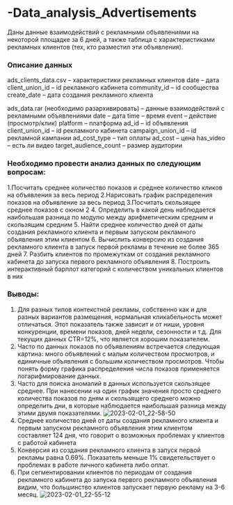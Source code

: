 # -Data_analysis_Advertisements
Даны данные взаимодействий с рекламными объявлениями на некоторой площадке за 6 дней, а также таблица с характеристиками рекламных клиентов (тех, кто разместил эти объявления).

### Описание данных
ads_clients_data.csv – характеристики рекламных клиентов date – дата client_union_id – id рекламного кабинета community_id – id сообщества create_date – дата создания рекламного клиента

ads_data.rar (необходимо разархивировать) – данные взаимодействий с рекламными объявлениями date – дата time – время event – действие (просмотр/клик) platform – платформа ad_id – id объявления client_union_id – id рекламного кабинета campaign_union_id – id рекламной кампании ad_cost_type – тип оплаты ad_cost – цена has_video – есть ли видео target_audience_count – размер аудитории

### Необходимо провести анализ данных по следующим вопросам:
1.Посчитать среднее количество показов и среднее количество кликов на объявления за весь период
2.Нарисовать график распределения показов на объявление за весь период
3.Посчитать скользящее среднее показов с окном 2
4. Определить в какой день наблюдается наибольшая разница по модулю между арифметическим средним и скользящим средним
5. Найти среднее количество дней от даты создания рекламного клиента и первым запуском рекламного объявления этим клиентом
6. Вычислить конверсию из создания рекламного клиента в запуск первой рекламы в течение не более 365 дней
7. Разбить клиентов по промежуткам от создания рекламного кабинета до запуска первого рекламного объявления
8. Построить интерактивный барплот категорий с количеством уникальных клиентов в них
### Выводы:
1. Для разных типов контекстной рекламы, собственно как и для разных вариантов размещения, нормальная кликабельность может отличаться. Этот показатель также зависит и от ниши, уровня конкуренции, времени показов, дней недели, сезонности и т.д. Для текущих данных CTR=12%, что является хорошим показателем.
2. Часто по данных показов по объявлениям встречается следующая картина: много объявлений с малым количеством просмотров, и единичные объявления с большим количеством просмотров. Чтобы понять форму графика распределения числа показов применяется логарифмирование данных.
3. Часто для поиска аномалий в данных используется скользящее среднее. При нанесении на один график значения просто среднего количества показов по дням и скользящего среднего можно определить дни, в которые наблюдается наибольшая разница между этими двумя показателями.
![2023-02-01_22-58-50](https://user-images.githubusercontent.com/122619433/216150233-4603a960-1463-428c-9afb-e4f601538088.png)
4. Среднее количество дней от даты создания рекламного клиента и первым запуском рекламного объявления этим клиентом составляет 124 дня, что говорит о возможных проблемах у клиентов с работой кабинета
5. Конверсия из создания рекламного клиента в запуск первой рекламы равна 0.69%. Показатель меньше 1% свидетельствует о проблемах в работе личного кабинета либо оплат.
6. При сегментировании клиентов по периодам от создания рекламного кабинета до запуска первого рекламного объявления видим, что большинство клиентов запускает первую рекламу на 3-6 месяц.
![2023-02-01_22-55-12](https://user-images.githubusercontent.com/122619433/216149513-e24b5044-9787-482c-a444-19190262a9a3.png)
